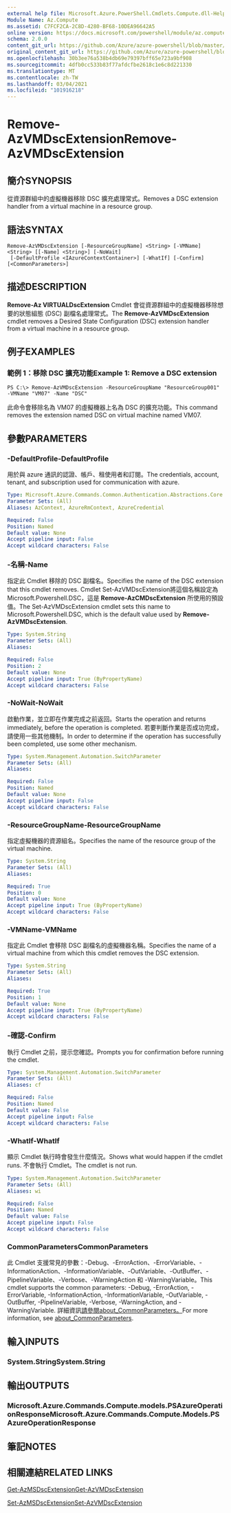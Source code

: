 ```yaml
---
external help file: Microsoft.Azure.PowerShell.Cmdlets.Compute.dll-Help.xml
Module Name: Az.Compute
ms.assetid: C7FCF2CA-2C8D-4280-BF68-10DEA96642A5
online version: https://docs.microsoft.com/powershell/module/az.compute/remove-azvmdscextension
schema: 2.0.0
content_git_url: https://github.com/Azure/azure-powershell/blob/master/src/Compute/Compute/help/Remove-AzVMDscExtension.md
original_content_git_url: https://github.com/Azure/azure-powershell/blob/master/src/Compute/Compute/help/Remove-AzVMDscExtension.md
ms.openlocfilehash: 30b3ee76a538b4db69e79397bff65e723a9bf908
ms.sourcegitcommit: 4dfb0cc533b83f77afdcfbe2618c1e6c8d221330
ms.translationtype: MT
ms.contentlocale: zh-TW
ms.lasthandoff: 03/04/2021
ms.locfileid: "101916218"
---
```

# <span data-ttu-id="eb6d2-101">Remove-AzVMDscExtension</span><span class="sxs-lookup"><span data-stu-id="eb6d2-101">Remove-AzVMDscExtension</span></span>

## <span data-ttu-id="eb6d2-102">簡介</span><span class="sxs-lookup"><span data-stu-id="eb6d2-102">SYNOPSIS</span></span>
<span data-ttu-id="eb6d2-103">從資源群組中的虛擬機器移除 DSC 擴充處理常式。</span><span class="sxs-lookup"><span data-stu-id="eb6d2-103">Removes a DSC extension handler from a virtual machine in a resource group.</span></span>

## <span data-ttu-id="eb6d2-104">語法</span><span class="sxs-lookup"><span data-stu-id="eb6d2-104">SYNTAX</span></span>

```
Remove-AzVMDscExtension [-ResourceGroupName] <String> [-VMName] <String> [[-Name] <String>] [-NoWait]
 [-DefaultProfile <IAzureContextContainer>] [-WhatIf] [-Confirm] [<CommonParameters>]
```

## <span data-ttu-id="eb6d2-105">描述</span><span class="sxs-lookup"><span data-stu-id="eb6d2-105">DESCRIPTION</span></span>
<span data-ttu-id="eb6d2-106">**Remove-Az VIRTUALDscExtension** Cmdlet 會從資源群組中的虛擬機器移除想要的狀態組態 (DSC) 副檔名處理常式。</span><span class="sxs-lookup"><span data-stu-id="eb6d2-106">The **Remove-AzVMDscExtension** cmdlet removes a Desired State Configuration (DSC) extension handler from a virtual machine in a resource group.</span></span>

## <span data-ttu-id="eb6d2-107">例子</span><span class="sxs-lookup"><span data-stu-id="eb6d2-107">EXAMPLES</span></span>

### <span data-ttu-id="eb6d2-108">範例 1：移除 DSC 擴充功能</span><span class="sxs-lookup"><span data-stu-id="eb6d2-108">Example 1: Remove a DSC extension</span></span>
```
PS C:\> Remove-AzVMDscExtension -ResourceGroupName "ResourceGroup001" -VMName "VM07" -Name "DSC"
```

<span data-ttu-id="eb6d2-109">此命令會移除名為 VM07 的虛擬機器上名為 DSC 的擴充功能。</span><span class="sxs-lookup"><span data-stu-id="eb6d2-109">This command removes the extension named DSC on virtual machine named VM07.</span></span>

## <span data-ttu-id="eb6d2-110">參數</span><span class="sxs-lookup"><span data-stu-id="eb6d2-110">PARAMETERS</span></span>

### <span data-ttu-id="eb6d2-111">-DefaultProfile</span><span class="sxs-lookup"><span data-stu-id="eb6d2-111">-DefaultProfile</span></span>
<span data-ttu-id="eb6d2-112">用於與 azure 通訊的認證、帳戶、租使用者和訂閱。</span><span class="sxs-lookup"><span data-stu-id="eb6d2-112">The credentials, account, tenant, and subscription used for communication with azure.</span></span>

```yaml
Type: Microsoft.Azure.Commands.Common.Authentication.Abstractions.Core.IAzureContextContainer
Parameter Sets: (All)
Aliases: AzContext, AzureRmContext, AzureCredential

Required: False
Position: Named
Default value: None
Accept pipeline input: False
Accept wildcard characters: False
```

### <span data-ttu-id="eb6d2-113">-名稱</span><span class="sxs-lookup"><span data-stu-id="eb6d2-113">-Name</span></span>
<span data-ttu-id="eb6d2-114">指定此 Cmdlet 移除的 DSC 副檔名。</span><span class="sxs-lookup"><span data-stu-id="eb6d2-114">Specifies the name of the DSC extension that this cmdlet removes.</span></span>
<span data-ttu-id="eb6d2-115">Cmdlet Set-AzVMDscExtension將這個名稱設定為 Microsoft.Powershell.DSC，這是 **Remove-AzCMDscExtension** 所使用的預設值。</span><span class="sxs-lookup"><span data-stu-id="eb6d2-115">The Set-AzVMDscExtension cmdlet sets this name to Microsoft.Powershell.DSC, which is the default value used by **Remove-AzVMDscExtension**.</span></span>

```yaml
Type: System.String
Parameter Sets: (All)
Aliases:

Required: False
Position: 2
Default value: None
Accept pipeline input: True (ByPropertyName)
Accept wildcard characters: False
```

### <span data-ttu-id="eb6d2-116">-NoWait</span><span class="sxs-lookup"><span data-stu-id="eb6d2-116">-NoWait</span></span>
<span data-ttu-id="eb6d2-117">啟動作業，並立即在作業完成之前返回。</span><span class="sxs-lookup"><span data-stu-id="eb6d2-117">Starts the operation and returns immediately, before the operation is completed.</span></span> <span data-ttu-id="eb6d2-118">若要判斷作業是否成功完成，請使用一些其他機制。</span><span class="sxs-lookup"><span data-stu-id="eb6d2-118">In order to determine if the operation has successfully been completed, use some other mechanism.</span></span>

```yaml
Type: System.Management.Automation.SwitchParameter
Parameter Sets: (All)
Aliases:

Required: False
Position: Named
Default value: None
Accept pipeline input: False
Accept wildcard characters: False
```

### <span data-ttu-id="eb6d2-119">-ResourceGroupName</span><span class="sxs-lookup"><span data-stu-id="eb6d2-119">-ResourceGroupName</span></span>
<span data-ttu-id="eb6d2-120">指定虛擬機器的資源組名。</span><span class="sxs-lookup"><span data-stu-id="eb6d2-120">Specifies the name of the resource group of the virtual machine.</span></span>

```yaml
Type: System.String
Parameter Sets: (All)
Aliases:

Required: True
Position: 0
Default value: None
Accept pipeline input: True (ByPropertyName)
Accept wildcard characters: False
```

### <span data-ttu-id="eb6d2-121">-VMName</span><span class="sxs-lookup"><span data-stu-id="eb6d2-121">-VMName</span></span>
<span data-ttu-id="eb6d2-122">指定此 Cmdlet 會移除 DSC 副檔名的虛擬機器名稱。</span><span class="sxs-lookup"><span data-stu-id="eb6d2-122">Specifies the name of a virtual machine from which this cmdlet removes the DSC extension.</span></span>

```yaml
Type: System.String
Parameter Sets: (All)
Aliases:

Required: True
Position: 1
Default value: None
Accept pipeline input: True (ByPropertyName)
Accept wildcard characters: False
```

### <span data-ttu-id="eb6d2-123">-確認</span><span class="sxs-lookup"><span data-stu-id="eb6d2-123">-Confirm</span></span>
<span data-ttu-id="eb6d2-124">執行 Cmdlet 之前，提示您確認。</span><span class="sxs-lookup"><span data-stu-id="eb6d2-124">Prompts you for confirmation before running the cmdlet.</span></span>

```yaml
Type: System.Management.Automation.SwitchParameter
Parameter Sets: (All)
Aliases: cf

Required: False
Position: Named
Default value: False
Accept pipeline input: False
Accept wildcard characters: False
```

### <span data-ttu-id="eb6d2-125">-WhatIf</span><span class="sxs-lookup"><span data-stu-id="eb6d2-125">-WhatIf</span></span>
<span data-ttu-id="eb6d2-126">顯示 Cmdlet 執行時會發生什麼情況。</span><span class="sxs-lookup"><span data-stu-id="eb6d2-126">Shows what would happen if the cmdlet runs.</span></span>
<span data-ttu-id="eb6d2-127">不會執行 Cmdlet。</span><span class="sxs-lookup"><span data-stu-id="eb6d2-127">The cmdlet is not run.</span></span>

```yaml
Type: System.Management.Automation.SwitchParameter
Parameter Sets: (All)
Aliases: wi

Required: False
Position: Named
Default value: False
Accept pipeline input: False
Accept wildcard characters: False
```

### <span data-ttu-id="eb6d2-128">CommonParameters</span><span class="sxs-lookup"><span data-stu-id="eb6d2-128">CommonParameters</span></span>
<span data-ttu-id="eb6d2-129">此 Cmdlet 支援常見的參數：-Debug、-ErrorAction、-ErrorVariable、-InformationAction、-InformationVariable、-OutVariable、-OutBuffer、-PipelineVariable、-Verbose、-WarningAction 和 -WarningVariable。</span><span class="sxs-lookup"><span data-stu-id="eb6d2-129">This cmdlet supports the common parameters: -Debug, -ErrorAction, -ErrorVariable, -InformationAction, -InformationVariable, -OutVariable, -OutBuffer, -PipelineVariable, -Verbose, -WarningAction, and -WarningVariable.</span></span> <span data-ttu-id="eb6d2-130">詳細資訊[請參閱about_CommonParameters。](http://go.microsoft.com/fwlink/?LinkID=113216)</span><span class="sxs-lookup"><span data-stu-id="eb6d2-130">For more information, see [about_CommonParameters](http://go.microsoft.com/fwlink/?LinkID=113216).</span></span>

## <span data-ttu-id="eb6d2-131">輸入</span><span class="sxs-lookup"><span data-stu-id="eb6d2-131">INPUTS</span></span>

### <span data-ttu-id="eb6d2-132">System.String</span><span class="sxs-lookup"><span data-stu-id="eb6d2-132">System.String</span></span>

## <span data-ttu-id="eb6d2-133">輸出</span><span class="sxs-lookup"><span data-stu-id="eb6d2-133">OUTPUTS</span></span>

### <span data-ttu-id="eb6d2-134">Microsoft.Azure.Commands.Compute.models.PSAzureOperationResponse</span><span class="sxs-lookup"><span data-stu-id="eb6d2-134">Microsoft.Azure.Commands.Compute.Models.PSAzureOperationResponse</span></span>

## <span data-ttu-id="eb6d2-135">筆記</span><span class="sxs-lookup"><span data-stu-id="eb6d2-135">NOTES</span></span>

## <span data-ttu-id="eb6d2-136">相關連結</span><span class="sxs-lookup"><span data-stu-id="eb6d2-136">RELATED LINKS</span></span>

[<span data-ttu-id="eb6d2-137">Get-AzMSDscExtension</span><span class="sxs-lookup"><span data-stu-id="eb6d2-137">Get-AzVMDscExtension</span></span>](./Get-AzVMDscExtension.md)

[<span data-ttu-id="eb6d2-138">Set-AzMSDscExtension</span><span class="sxs-lookup"><span data-stu-id="eb6d2-138">Set-AzVMDscExtension</span></span>](./Set-AzVMDscExtension.md)


